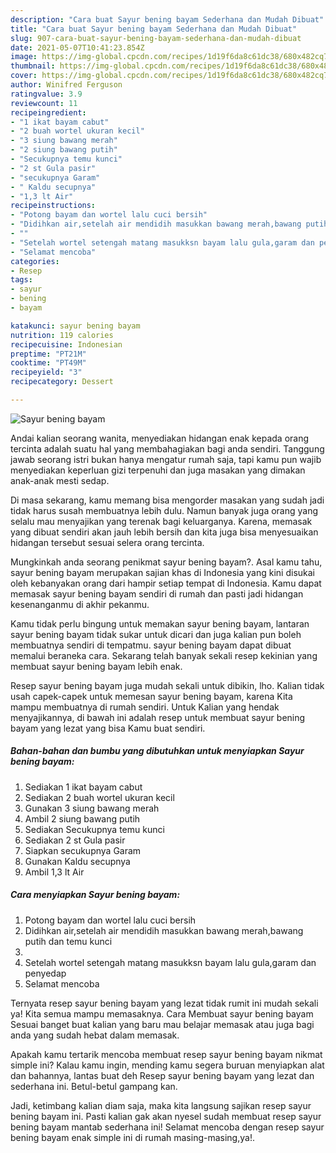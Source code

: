 ```yaml
---
description: "Cara buat Sayur bening bayam Sederhana dan Mudah Dibuat"
title: "Cara buat Sayur bening bayam Sederhana dan Mudah Dibuat"
slug: 907-cara-buat-sayur-bening-bayam-sederhana-dan-mudah-dibuat
date: 2021-05-07T10:41:23.854Z
image: https://img-global.cpcdn.com/recipes/1d19f6da8c61dc38/680x482cq70/sayur-bening-bayam-foto-resep-utama.jpg
thumbnail: https://img-global.cpcdn.com/recipes/1d19f6da8c61dc38/680x482cq70/sayur-bening-bayam-foto-resep-utama.jpg
cover: https://img-global.cpcdn.com/recipes/1d19f6da8c61dc38/680x482cq70/sayur-bening-bayam-foto-resep-utama.jpg
author: Winifred Ferguson
ratingvalue: 3.9
reviewcount: 11
recipeingredient:
- "1 ikat bayam cabut"
- "2 buah wortel ukuran kecil"
- "3 siung bawang merah"
- "2 siung bawang putih"
- "Secukupnya temu kunci"
- "2 st Gula pasir"
- "secukupnya Garam"
- " Kaldu secupnya"
- "1,3 lt Air"
recipeinstructions:
- "Potong bayam dan wortel lalu cuci bersih"
- "Didihkan air,setelah air mendidih masukkan bawang merah,bawang putih dan temu kunci"
- ""
- "Setelah wortel setengah matang masukksn bayam lalu gula,garam dan penyedap"
- "Selamat mencoba"
categories:
- Resep
tags:
- sayur
- bening
- bayam

katakunci: sayur bening bayam 
nutrition: 119 calories
recipecuisine: Indonesian
preptime: "PT21M"
cooktime: "PT49M"
recipeyield: "3"
recipecategory: Dessert

---
```



![Sayur bening bayam](https://img-global.cpcdn.com/recipes/1d19f6da8c61dc38/680x482cq70/sayur-bening-bayam-foto-resep-utama.jpg)

Andai kalian seorang wanita, menyediakan hidangan enak kepada orang tercinta adalah suatu hal yang membahagiakan bagi anda sendiri. Tanggung jawab seorang istri bukan hanya mengatur rumah saja, tapi kamu pun wajib menyediakan keperluan gizi terpenuhi dan juga masakan yang dimakan anak-anak mesti sedap.

Di masa  sekarang, kamu memang bisa mengorder masakan yang sudah jadi tidak harus susah membuatnya lebih dulu. Namun banyak juga orang yang selalu mau menyajikan yang terenak bagi keluarganya. Karena, memasak yang dibuat sendiri akan jauh lebih bersih dan kita juga bisa menyesuaikan hidangan tersebut sesuai selera orang tercinta. 



Mungkinkah anda seorang penikmat sayur bening bayam?. Asal kamu tahu, sayur bening bayam merupakan sajian khas di Indonesia yang kini disukai oleh kebanyakan orang dari hampir setiap tempat di Indonesia. Kamu dapat memasak sayur bening bayam sendiri di rumah dan pasti jadi hidangan kesenanganmu di akhir pekanmu.

Kamu tidak perlu bingung untuk memakan sayur bening bayam, lantaran sayur bening bayam tidak sukar untuk dicari dan juga kalian pun boleh membuatnya sendiri di tempatmu. sayur bening bayam dapat dibuat memalui beraneka cara. Sekarang telah banyak sekali resep kekinian yang membuat sayur bening bayam lebih enak.

Resep sayur bening bayam juga mudah sekali untuk dibikin, lho. Kalian tidak usah capek-capek untuk memesan sayur bening bayam, karena Kita mampu membuatnya di rumah sendiri. Untuk Kalian yang hendak menyajikannya, di bawah ini adalah resep untuk membuat sayur bening bayam yang lezat yang bisa Kamu buat sendiri.

<!--inarticleads1-->

##### Bahan-bahan dan bumbu yang dibutuhkan untuk menyiapkan Sayur bening bayam:

1. Sediakan 1 ikat bayam cabut
1. Sediakan 2 buah wortel ukuran kecil
1. Gunakan 3 siung bawang merah
1. Ambil 2 siung bawang putih
1. Sediakan Secukupnya temu kunci
1. Sediakan 2 st Gula pasir
1. Siapkan secukupnya Garam
1. Gunakan  Kaldu secupnya
1. Ambil 1,3 lt Air




<!--inarticleads2-->

##### Cara menyiapkan Sayur bening bayam:

1. Potong bayam dan wortel lalu cuci bersih
1. Didihkan air,setelah air mendidih masukkan bawang merah,bawang putih dan temu kunci
1. 
1. Setelah wortel setengah matang masukksn bayam lalu gula,garam dan penyedap
1. Selamat mencoba




Ternyata resep sayur bening bayam yang lezat tidak rumit ini mudah sekali ya! Kita semua mampu memasaknya. Cara Membuat sayur bening bayam Sesuai banget buat kalian yang baru mau belajar memasak atau juga bagi anda yang sudah hebat dalam memasak.

Apakah kamu tertarik mencoba membuat resep sayur bening bayam nikmat simple ini? Kalau kamu ingin, mending kamu segera buruan menyiapkan alat dan bahannya, lantas buat deh Resep sayur bening bayam yang lezat dan sederhana ini. Betul-betul gampang kan. 

Jadi, ketimbang kalian diam saja, maka kita langsung sajikan resep sayur bening bayam ini. Pasti kalian gak akan nyesel sudah membuat resep sayur bening bayam mantab sederhana ini! Selamat mencoba dengan resep sayur bening bayam enak simple ini di rumah masing-masing,ya!.

